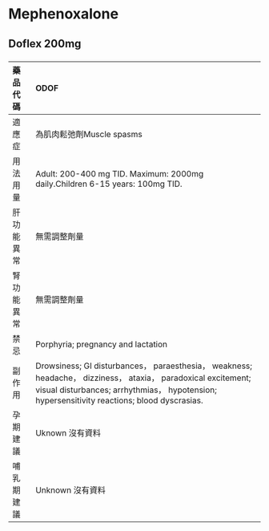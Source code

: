 # Mephenoxalone

## Doflex 200mg

##### 

| 藥品代碼   | ODOF                                                                                                                                                                                                         |
|:-----------|:-------------------------------------------------------------------------------------------------------------------------------------------------------------------------------------------------------------|
| 適應症     | 為肌肉鬆弛劑Muscle spasms                                                                                                                                                                                    |
| 用法用量   | Adult: 200-400 mg TID. Maximum: 2000mg daily.Children 6-15 years: 100mg TID.                                                                                                                                 |
| 肝功能異常 | 無需調整劑量                                                                                                                                                                                                 |
| 腎功能異常 | 無需調整劑量                                                                                                                                                                                                 |
| 禁忌       | Porphyria; pregnancy and lactation                                                                                                                                                                           |
| 副作用     | Drowsiness; GI disturbances， paraesthesia， weakness; headache， dizziness， ataxia， paradoxical excitement; visual disturbances; arrhythmias， hypotension; hypersensitivity reactions; blood dyscrasias. |
| 孕期建議   | Uknown 沒有資料                                                                                                                                                                                              |
| 哺乳期建議 | Unknown 沒有資料                                                                                                                                                                                             |

